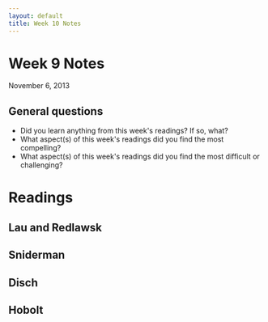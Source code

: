 ```yaml
---
layout: default
title: Week 10 Notes
---
```


# Week 9 Notes #
November 6, 2013

## General questions ##
* Did you learn anything from this week's readings? If so, what?
* What aspect(s) of this week's readings did you find the most compelling?
* What aspect(s) of this week's readings did you find the most difficult or challenging?


# Readings #

## Lau and Redlawsk ##


## Sniderman ##


## Disch ##


## Hobolt ##
